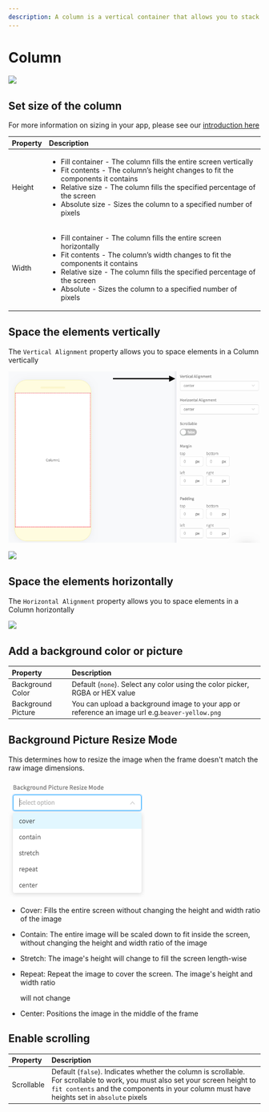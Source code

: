 ```yaml
---
description: A column is a vertical container that allows you to stack components.
---
```


# Column

![](.gitbook/assets/thunkable-documentation-exhibits-65.png)

## Set size of the column

For more information on sizing in your app, please see our [introduction here​](intro-to-sizing.md)

<table>
  <thead>
    <tr>
      <th style="text-align:left"><b>Property</b>
      </th>
      <th style="text-align:left"><b>Description</b>
      </th>
    </tr>
  </thead>
  <tbody>
    <tr>
      <td style="text-align:left">Height</td>
      <td style="text-align:left">
        <ul>
          <li>Fill container - The column fills the entire screen vertically</li>
          <li>Fit contents - The column&#x2019;s height changes to fit the components
            it contains</li>
          <li>Relative size - The column fills the specified percentage of the screen</li>
          <li>Absolute size - Sizes the column to a specified number of pixels</li>
        </ul>
      </td>
    </tr>
    <tr>
      <td style="text-align:left">Width</td>
      <td style="text-align:left">
        <ul>
          <li>Fill container - The column fills the entire screen horizontally</li>
          <li>Fit contents - The column&#x2019;s width changes to fit the components
            it contains</li>
          <li>Relative size - The column fills the specified percentage of the screen</li>
          <li>Absolute - Sizes the column to a specified number of pixels</li>
        </ul>
      </td>
    </tr>
  </tbody>
</table>

## Space the elements vertically

The `Vertical Alignment` property allows you to space elements in a Column vertically

![](.gitbook/assets/image%20%281%29.png)

![](.gitbook/assets/column-fig-2.png)

## Space the elements horizontally

The `Horizontal Alignment` property allows you to space elements in a Column horizontally

![](.gitbook/assets/thunkable-documentation-exhibits-66.png)

## Add a background color or picture

| Property | Description |
| :--- | :--- |
| Background Color | Default \(`none`\). Select any color using the color picker, RGBA or HEX value |
| Background Picture | You can upload a background image to your app or reference an image url e.g.`beaver-yellow.png` |

## Background Picture Resize Mode

This determines how to resize the image when the frame doesn't match the raw image dimensions.

![](.gitbook/assets/image%20%2885%29.png)

* Cover: Fills the entire screen without changing the height and width ratio of the image 
* Contain: The entire image will be scaled down to fit inside the screen, without changing the height and width ratio of the image 
* Stretch: The image's height will change to fill the screen length-wise 
* Repeat: Repeat the image to cover the screen. The image's height and width ratio

   will not change    

* Center: Positions the image in the middle of the frame

## Enable scrolling

| Property | Description |
| :--- | :--- |
| Scrollable | Default \(`false`\). Indicates whether the column is scrollable. For scrollable to work, you must also set your screen height to `fit contents`  and the components in your column must have heights set in `absolute` pixels |

